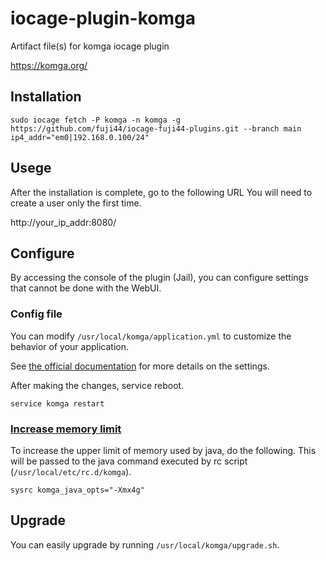 # iocage-plugin-komga
Artifact file(s) for komga iocage plugin

https://komga.org/

## Installation

```
sudo iocage fetch -P komga -n komga -g https://github.com/fuji44/iocage-fuji44-plugins.git --branch main ip4_addr="em0|192.168.0.100/24"
```

## Usege

After the installation is complete, go to the following URL You will need to create a user only the first time.

http://your_ip_addr:8080/

## Configure

By accessing the console of the plugin (Jail), you can configure settings that cannot be done with the WebUI.

### Config file

You can modify `/usr/local/komga/application.yml` to customize the behavior of your application.

See [the official documentation](https://komga.org/installation/configuration.html) for more details on the settings.

After making the changes, service reboot.

```
service komga restart
```

### [Increase memory limit](https://komga.org/installation/jar.html#increase-memory-limit)

To increase the upper limit of memory used by java, do the following. This will be passed to the java command executed by rc script (`/usr/local/etc/rc.d/komga`).

```
sysrc komga_java_opts="-Xmx4g"
```

## Upgrade

You can easily upgrade by running `/usr/local/komga/upgrade.sh`.
